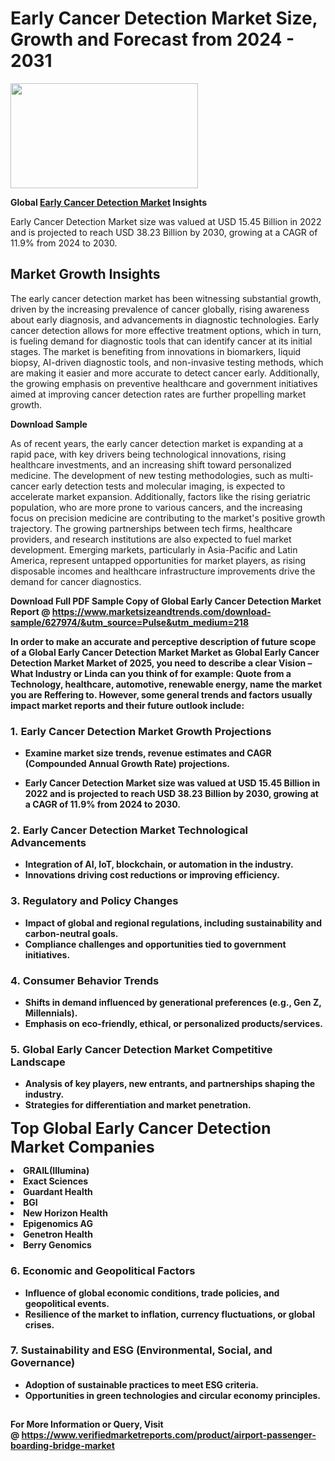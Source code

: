 <H1>Early Cancer Detection Market Size, Growth and Forecast from 2024 - 2031</H1><img class="aligncenter size-medium wp-image-584254" src="https://thirdeyenews.in/wp-content/uploads/2024/09/Global-Market-Research-300x168.jpeg" alt="" width="300" height="168" /><p><strong>Global&nbsp;<a href="https://www.marketsizeandtrends.com/download-sample/627974/&amp;utm_source=Pulse&amp;utm_medium=218">Early Cancer Detection Market</a> Insights</strong></p><p>Early Cancer Detection Market size was valued at USD 15.45 Billion in 2022 and is projected to reach USD 38.23 Billion by 2030, growing at a CAGR of 11.9% from 2024 to 2030.</p><p><h2>Market Growth Insights</h2> <p>The early cancer detection market has been witnessing substantial growth, driven by the increasing prevalence of cancer globally, rising awareness about early diagnosis, and advancements in diagnostic technologies. Early cancer detection allows for more effective treatment options, which in turn, is fueling demand for diagnostic tools that can identify cancer at its initial stages. The market is benefiting from innovations in biomarkers, liquid biopsy, AI-driven diagnostic tools, and non-invasive testing methods, which are making it easier and more accurate to detect cancer early. Additionally, the growing emphasis on preventive healthcare and government initiatives aimed at improving cancer detection rates are further propelling market growth.</p> <p><strong>Download Sample</strong></p> <p>As of recent years, the early cancer detection market is expanding at a rapid pace, with key drivers being technological innovations, rising healthcare investments, and an increasing shift toward personalized medicine. The development of new testing methodologies, such as multi-cancer early detection tests and molecular imaging, is expected to accelerate market expansion. Additionally, factors like the rising geriatric population, who are more prone to various cancers, and the increasing focus on precision medicine are contributing to the market's positive growth trajectory. The growing partnerships between tech firms, healthcare providers, and research institutions are also expected to fuel market development. Emerging markets, particularly in Asia-Pacific and Latin America, represent untapped opportunities for market players, as rising disposable incomes and healthcare infrastructure improvements drive the demand for cancer diagnostics. <p><strong></p><p><span class=""><strong>Download Full PDF Sample Copy of Global Early Cancer Detection Market Report</strong> @ <a href="https://www.marketsizeandtrends.com/download-sample/627974/&amp;utm_source=Pulse&amp;utm_medium=218" target="_blank">https://www.marketsizeandtrends.com/download-sample/627974/&amp;utm_source=Pulse&amp;utm_medium=218</a></span></p><p>In order to make an accurate and perceptive description of future scope of a Global&nbsp;Early Cancer Detection Market Market as Global&nbsp;Early Cancer Detection Market Market of 2025, you need to describe a clear Vision &ndash; What Industry or Linda can you think of for example: Quote from a Technology, healthcare, automotive, renewable energy, name the market you are Reffering to. However, some general trends and factors usually impact market reports and their future outlook include:</p><h3>1.&nbsp;<strong>Early Cancer Detection Market Growth Projections</strong></h3><ul><li>Examine market size trends, revenue estimates and CAGR (Compounded Annual Growth Rate) projections.</li><li><p>Early Cancer Detection Market size was valued at USD 15.45 Billion in 2022 and is projected to reach USD 38.23 Billion by 2030, growing at a CAGR of 11.9% from 2024 to 2030.</p></li></ul><h3>2.&nbsp;<strong>Early Cancer Detection Market Technological Advancements</strong></h3><ul><li>Integration of AI, IoT, blockchain, or automation in the industry.</li><li>Innovations driving cost reductions or improving efficiency.</li></ul><h3>3.&nbsp;<strong>Regulatory and Policy Changes</strong></h3><ul><li>Impact of global and regional regulations, including sustainability and carbon-neutral goals.</li><li>Compliance challenges and opportunities tied to government initiatives.</li></ul><h3>4.&nbsp;<strong>Consumer Behavior Trends</strong></h3><ul><li>Shifts in demand influenced by generational preferences (e.g., Gen Z, Millennials).</li><li>Emphasis on eco-friendly, ethical, or personalized products/services.</li></ul><h3>5.&nbsp;<strong>Global Early Cancer Detection Market Competitive Landscape</strong></h3><ul><li>Analysis of key players, new entrants, and partnerships shaping the industry.</li><li>Strategies for differentiation and market penetration.</li></ul><p data-pm-slice="1 1 []"><span style="color: inherit; font-family: inherit; font-size: 25px;">Top Global Early Cancer Detection Market Companies</span></p><div class="" data-test-id=""><p><li>GRAIL(Illumina)</li><li> Exact Sciences</li><li> Guardant Health</li><li> BGI</li><li> New Horizon Health</li><li> Epigenomics AG</li><li> Genetron Health</li><li> Berry Genomics</li></p></div><h3>6.&nbsp;<strong>Economic and Geopolitical Factors</strong></h3><ul><li>Influence of global economic conditions, trade policies, and geopolitical events.</li><li>Resilience of the market to inflation, currency fluctuations, or global crises.</li></ul><h3>7.&nbsp;<strong>Sustainability and ESG (Environmental, Social, and Governance)</strong></h3><ul><li>Adoption of sustainable practices to meet ESG criteria.</li><li>Opportunities in green technologies and circular economy principles.</li></ul><h2><strong style="font-size: 14px;">For More Information or Query, Visit @&nbsp;</strong><a style="background-color: #ffffff; font-size: 14px;" href="https://www.marketsizeandtrends.com/report/early-cancer-detection-market/" target="_blank">https://www.verifiedmarketreports.com/product/airport-passenger-boarding-bridge-market</a></h2>
